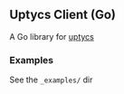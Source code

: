 ## Uptycs Client (Go)

A Go library for [uptycs](https://uptycs.io)

### Examples ###

See the `_examples/` dir
